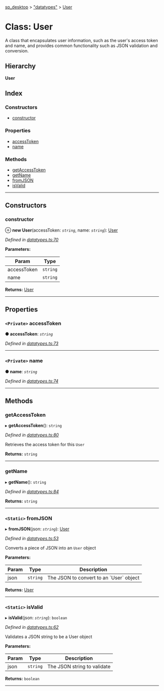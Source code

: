 [sp_desktop](../README.md) > ["datatypes"](../modules/_datatypes_.md) > [User](../classes/_datatypes_.user.md)

# Class: User

A class that encapsulates user information, such as the user's access token and name, and provides common functionality such as JSON validation and conversion.

## Hierarchy

**User**

## Index

### Constructors

* [constructor](_datatypes_.user.md#constructor)

### Properties

* [accessToken](_datatypes_.user.md#accesstoken)
* [name](_datatypes_.user.md#name)

### Methods

* [getAccessToken](_datatypes_.user.md#getaccesstoken)
* [getName](_datatypes_.user.md#getname)
* [fromJSON](_datatypes_.user.md#fromjson)
* [isValid](_datatypes_.user.md#isvalid)

---

## Constructors

<a id="constructor"></a>

###  constructor

⊕ **new User**(accessToken: *`string`*, name: *`string`*): [User](_datatypes_.user.md)

*Defined in [datatypes.ts:70](https://github.com/d3lta-v/SP_Desktop/blob/31a6874/src/datatypes.ts#L70)*

**Parameters:**

| Param | Type |
| ------ | ------ |
| accessToken | `string` |
| name | `string` |

**Returns:** [User](_datatypes_.user.md)

___

## Properties

<a id="accesstoken"></a>

### `<Private>` accessToken

**● accessToken**: *`string`*

*Defined in [datatypes.ts:73](https://github.com/d3lta-v/SP_Desktop/blob/31a6874/src/datatypes.ts#L73)*

___
<a id="name"></a>

### `<Private>` name

**● name**: *`string`*

*Defined in [datatypes.ts:74](https://github.com/d3lta-v/SP_Desktop/blob/31a6874/src/datatypes.ts#L74)*

___

## Methods

<a id="getaccesstoken"></a>

###  getAccessToken

▸ **getAccessToken**(): `string`

*Defined in [datatypes.ts:80](https://github.com/d3lta-v/SP_Desktop/blob/31a6874/src/datatypes.ts#L80)*

Retrieves the access token for this `User`

**Returns:** `string`

___
<a id="getname"></a>

###  getName

▸ **getName**(): `string`

*Defined in [datatypes.ts:84](https://github.com/d3lta-v/SP_Desktop/blob/31a6874/src/datatypes.ts#L84)*

**Returns:** `string`

___
<a id="fromjson"></a>

### `<Static>` fromJSON

▸ **fromJSON**(json: *`string`*): [User](_datatypes_.user.md)

*Defined in [datatypes.ts:53](https://github.com/d3lta-v/SP_Desktop/blob/31a6874/src/datatypes.ts#L53)*

Converts a piece of JSON into an `User` object

**Parameters:**

| Param | Type | Description |
| ------ | ------ | ------ |
| json | `string` |  The JSON to convert to an \`User\` object |

**Returns:** [User](_datatypes_.user.md)

___
<a id="isvalid"></a>

### `<Static>` isValid

▸ **isValid**(json: *`string`*): `boolean`

*Defined in [datatypes.ts:62](https://github.com/d3lta-v/SP_Desktop/blob/31a6874/src/datatypes.ts#L62)*

Validates a JSON string to be a User object

**Parameters:**

| Param | Type | Description |
| ------ | ------ | ------ |
| json | `string` |  The JSON string to validate |

**Returns:** `boolean`

___

